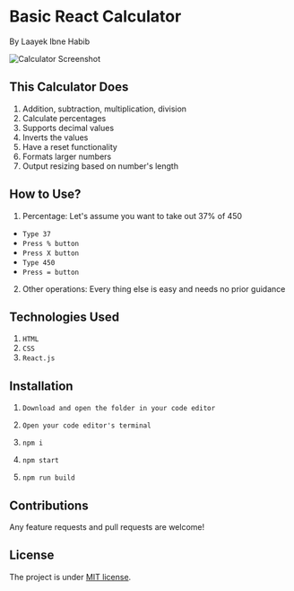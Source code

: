 # Basic React Calculator

By Laayek Ibne Habib

![Calculator Screenshot](https://i.imgur.com/x37q7mw.png)

## This Calculator Does

1. Addition, subtraction, multiplication, division
2. Calculate percentages
3. Supports decimal values
4. Inverts the values
5. Have a reset functionality
6. Formats larger numbers
7. Output resizing based on number's length

## How to Use?

1. Percentage: Let's assume you want to take out 37% of 450

-  `Type 37`
-  `Press % button`
-  `Press X button`
-  `Type 450`
-  `Press = button`

2. Other operations: Every thing else is easy and needs no prior guidance

## Technologies Used

1. `HTML`
2. `CSS`
3. `React.js`

## Installation

1. `Download and open the folder in your code editor`

2. `Open your code editor's terminal`

3. `npm i`

4. `npm start`

5. `npm run build`

## Contributions

Any feature requests and pull requests are welcome!

## License

The project is under [MIT license](https://choosealicense.com/licenses/mit/).
